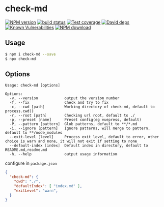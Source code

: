 # check-md



[![NPM version][npm-image]][npm-url]
[![build status][travis-image]][travis-url]
[![Test coverage][codecov-image]][codecov-url]
[![David deps][david-image]][david-url]
[![Known Vulnerabilities][snyk-image]][snyk-url]
[![NPM download][download-image]][download-url]

[npm-image]: https://img.shields.io/npm/v/check-md.svg?style=flat-square
[npm-url]: https://npmjs.org/package/check-md
[travis-image]: https://img.shields.io/travis/whxaxes/check-md.svg?style=flat-square
[travis-url]: https://travis-ci.org/whxaxes/check-md
[codecov-image]: https://codecov.io/gh/whxaxes/check-md/branch/master/graph/badge.svg
[codecov-url]: https://codecov.io/gh/whxaxes/check-md
[david-image]: https://img.shields.io/david/whxaxes/check-md.svg?style=flat-square
[david-url]: https://david-dm.org/whxaxes/check-md
[snyk-image]: https://snyk.io/test/npm/check-md/badge.svg?style=flat-square
[snyk-url]: https://snyk.io/test/npm/check-md
[download-image]: https://img.shields.io/npm/dm/check-md.svg?style=flat-square
[download-url]: https://npmjs.org/package/check-md

## Usage

```bash
$ npm i check-md --save
$ npx check-md
```

## Options

```
Usage: check-md [options]

Options:
  -v, --version            output the version number
  -f, --fix                Check and try to fix
  -c, --cwd [path]         Working directory of check-md, default to process.cwd()
  -r, --root [path]        Checking url root, default to ./
  -p, --preset [name]      Preset config(eg vuepress, default)
  -P, --pattern [pattern]  Glob patterns, default to **/*.md
  -i, --ignore [pattern]   Ignore patterns, will merge to pattern, default to **/node_modules
  --exit-level [level]     Process exit level, default to error, other choice is warn and none, it will not exit if setting to none
  --default-index [index]  Default index in directory, default to README.md,readme.md
  -h, --help               output usage information
```

configure in `package.json`

```json
{
  "check-md": {
    "cwd": "./",
    "defaultIndex": [ "index.md" ],
    "exitLevel": "warn",
  }
}
```
